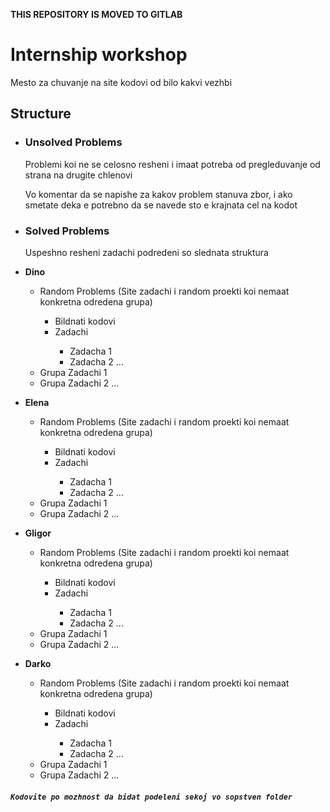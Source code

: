**THIS REPOSITORY IS MOVED TO GITLAB**
  
  
  Internship workshop
  ==================
  Mesto za chuvanje na site kodovi od bilo kakvi vezhbi

## Structure

- ### **Unsolved Problems**
    Problemi koi ne se celosno resheni i imaat potreba od pregleduvanje od strana na drugite chlenovi

    Vo komentar da se napishe za kakov problem stanuva zbor, i ako smetate deka e potrebno da se navede sto e krajnata cel na kodot

- ### **Solved Problems** 
  Uspeshno resheni zadachi podredeni so slednata struktura



<ul>
    <li><b>Dino</b></li>
    <ul>
        <li>Random Problems (Site zadachi i random proekti koi nemaat konkretna odredena grupa)</li>
          <ul>
              <li>Bildnati kodovi</li>
              <li>Zadachi</li>
            <ul>
              <li>Zadacha 1</li>
              <li>Zadacha 2 ...</li>
            </ul>
          </ul>
      <li>Grupa Zadachi 1</li>
      <li>Grupa Zadachi 2 ...</li>
    </ul>
</ul>



<ul>
    <li><b>Elena</b></li>
    <ul>
        <li>Random Problems (Site zadachi i random proekti koi nemaat konkretna odredena grupa)</li>
          <ul>
              <li>Bildnati kodovi</li>
              <li>Zadachi</li>
            <ul>
              <li>Zadacha 1</li>
              <li>Zadacha 2 ...</li>
            </ul>
          </ul>
      <li>Grupa Zadachi 1</li>
      <li>Grupa Zadachi 2 ...</li>
    </ul>
</ul>
<ul>
    <li><b>Gligor</b></li>
    <ul>
        <li>Random Problems (Site zadachi i random proekti koi nemaat konkretna odredena grupa)</li>
          <ul>
              <li>Bildnati kodovi</li>
              <li>Zadachi</li>
            <ul>
              <li>Zadacha 1</li>
              <li>Zadacha 2 ...</li>
            </ul>
          </ul>
      <li>Grupa Zadachi 1</li>
      <li>Grupa Zadachi 2 ...</li>
    </ul>
</ul>
<ul>
    <li><b>Darko</b></li>
    <ul>
        <li>Random Problems (Site zadachi i random proekti koi nemaat konkretna odredena grupa)</li>
          <ul>
              <li>Bildnati kodovi</li>
              <li>Zadachi</li>
            <ul>
              <li>Zadacha 1</li>
              <li>Zadacha 2 ...</li>
            </ul>
          </ul>
      <li>Grupa Zadachi 1</li>
      <li>Grupa Zadachi 2 ...</li>
    </ul>
</ul>

##### `Kodovite po mozhnost da bidat podeleni sekoj vo sopstven folder `
